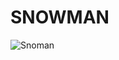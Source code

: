 # SNOWMAN

<img src="https://github.com/LucasAlv3s/ATRIA/blob/master/assets/images/snowman.gif" alt="Snoman" align="center">